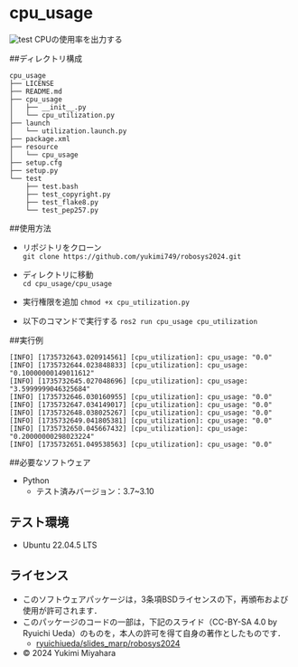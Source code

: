 # cpu_usage
![test](https://github.com/yukimi749/cpu_usage/actions/workflows/test.yml/badge.svg)
CPUの使用率を出力する

##ディレクトリ構成
```
cpu_usage
├── LICENSE
├── README.md
├── cpu_usage
│   ├── __init__.py
│   └── cpu_utilization.py
├── launch
│   └── utilization.launch.py
├── package.xml
├── resource
│   └── cpu_usage
├── setup.cfg
├── setup.py
└── test
    ├── test.bash
    ├── test_copyright.py
    ├── test_flake8.py
    └── test_pep257.py
```
##使用方法
- リポジトリをクローン  
`git clone https://github.com/yukimi749/robosys2024.git`

- ディレクトリに移動  
`cd cpu_usage/cpu_usage`

- 実行権限を追加
`chmod +x cpu_utilization.py`

- 以下のコマンドで実行する
`ros2 run cpu_usage cpu_utilization`

##実行例
```
[INFO] [1735732643.020914561] [cpu_utilization]: cpu_usage: "0.0"
[INFO] [1735732644.023848833] [cpu_utilization]: cpu_usage: "0.10000000149011612"
[INFO] [1735732645.027048696] [cpu_utilization]: cpu_usage: "3.5999999046325684"
[INFO] [1735732646.030160955] [cpu_utilization]: cpu_usage: "0.0"
[INFO] [1735732647.034149017] [cpu_utilization]: cpu_usage: "0.0"
[INFO] [1735732648.038025267] [cpu_utilization]: cpu_usage: "0.0"
[INFO] [1735732649.041805381] [cpu_utilization]: cpu_usage: "0.0"
[INFO] [1735732650.045667432] [cpu_utilization]: cpu_usage: "0.20000000298023224"
[INFO] [1735732651.049538563] [cpu_utilization]: cpu_usage: "0.0"
```
##必要なソフトウェア
- Python
  - テスト済みバージョン：3.7~3.10

## テスト環境
- Ubuntu 22.04.5 LTS

## ライセンス
- このソフトウェアパッケージは，3条項BSDライセンスの下，再頒布および使用が許可されます．
- このパッケージのコードの一部は，下記のスライド（CC-BY-SA 4.0 by Ryuichi Ueda）のものを，本人の許可を得て自身の著作としたものです．
    - [ryuichiueda/slides_marp/robosys2024](https://github.com/ryuichiueda/slides_marp/tree/master/robosys2024)
- © 2024 Yukimi Miyahara
